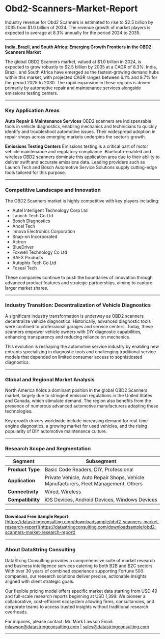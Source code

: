 # Obd2-Scanners-Market-Report

Industry revenue for Obd2 Scanners is estimated to rise to $2.5 billion by 2035 from $1.0 billion of 2024. The revenue growth of market players is expected to average at 8.3% annually for the period 2024 to 2035.

---

**India, Brazil, and South Africa: Emerging Growth Frontiers in the OBD2 Scanners Market**

The global OBD2 Scanners market, valued at \$1.0 billion in 2024, is expected to grow robustly to \$2.5 billion by 2035 at a CAGR of 8.3%. India, Brazil, and South Africa have emerged as the fastest-growing demand hubs within this market, with projected CAGR ranges between 6.1% and 8.7% for the period 2025 to 2030. The rapid expansion in these regions is driven primarily by automotive repair and maintenance services alongside emissions testing centers.

---

### Key Application Areas

**Auto Repair & Maintenance Services**
OBD2 scanners are indispensable tools in vehicle diagnostics, enabling mechanics and technicians to quickly identify and troubleshoot automotive issues. Their widespread adoption in repair shops across emerging markets underpins the sector’s growth.

**Emissions Testing Centers**
Emissions testing is a critical part of motor vehicle maintenance and regulatory compliance. Bluetooth-enabled and wireless OBD2 scanners dominate this application area due to their ability to deliver swift and accurate emissions data. Leading providers such as Launch Tech and Bosch Automotive Service Solutions supply cutting-edge tools tailored for this purpose.

---

### Competitive Landscape and Innovation

The OBD2 Scanners market is highly competitive with key players including:

* Autel Intelligent Technology Corp Ltd
* Launch Tech Co Ltd
* Bosch Diagnostics
* Ancel Tech
* Innova Electronics Corporation
* Snap-on Incorporated
* Actron
* BlueDriver
* Foxwell Technology Co Ltd
* BAFX Products
* Autophix Tech Co Ltd
* Foseal Tech

These companies continue to push the boundaries of innovation through advanced product features and strategic partnerships, aiming to capture larger market shares.

---

### Industry Transition: Decentralization of Vehicle Diagnostics

A significant industry transformation is underway as OBD2 scanners decentralize vehicle diagnostics. Historically, advanced diagnostic tools were confined to professional garages and service centers. Today, these scanners empower vehicle owners with DIY diagnostic capabilities, enhancing transparency and reducing reliance on mechanics.

This evolution is reshaping the automotive service industry by enabling new entrants specializing in diagnostic tools and challenging traditional service models that depended on limited consumer access to sophisticated diagnostics.

---

### Global and Regional Market Analysis

North America holds a dominant position in the global OBD2 Scanners market, largely due to stringent emission regulations in the United States and Canada, which stimulate demand. The region also benefits from the presence of numerous advanced automotive manufacturers adopting these technologies.

Key growth drivers worldwide include increasing demand for real-time engine diagnostics, a growing market for used vehicles, and the rising popularity of DIY automotive maintenance culture.

---

### Research Scope and Segmentation

| Segment           | Subsegment                                                                          |
| ----------------- | ----------------------------------------------------------------------------------- |
| **Product Type**  | Basic Code Readers, DIY, Professional                                               |
| **Application**   | Private Vehicle, Auto Repair Shops, Vehicle Manufacturers, Fleet Management, Others |
| **Connectivity**  | Wired, Wireless                                                                     |
| **Compatibility** | iOS Devices, Android Devices, Windows Devices                                       |

---

**Download Free Sample Report:**
[https://datastringconsulting.com/downloadsample/obd2-scanners-market-research-report](https://datastringconsulting.com/downloadsample/obd2-scanners-market-research-report)

---

### About DataString Consulting

DataString Consulting provides a comprehensive suite of market research and business intelligence services catering to both B2B and B2C sectors. With over 30 years of combined experience supporting Fortune 500 companies, our research solutions deliver precise, actionable insights aligned with client strategic goals.

Our flexible pricing model offers specific market data starting from USD 49 and full-scale research reports beginning at USD 1,399. We pioneer a collaborative, cost-efficient ecosystem allowing firms, consultancies, and corporate teams to access trusted insights without traditional research overheads.

For inquiries, please contact:
Mr. Mark Lawson
Email: [mlawson@datastringconsulting.com](mailto:mlawson@datastringconsulting.com) | [sales@datastringconsulting.com](mailto:sales@datastringconsulting.com)

---
